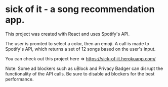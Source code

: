 # sick of it - a song recommendation app.

This project was created with React and uses Spotify's API.

The user is promted to select a color, then an emoji.  A call is made to Spotify's API, which returns a set of 12 songs based on the user's input.

You can check out this project here => https://sick-of-it.herokuapp.com/

Note: Some ad blockers such as uBlock and Privacy Badger can disrupt the functionality of the API calls.  Be sure to disable ad blockers for the best performance.
